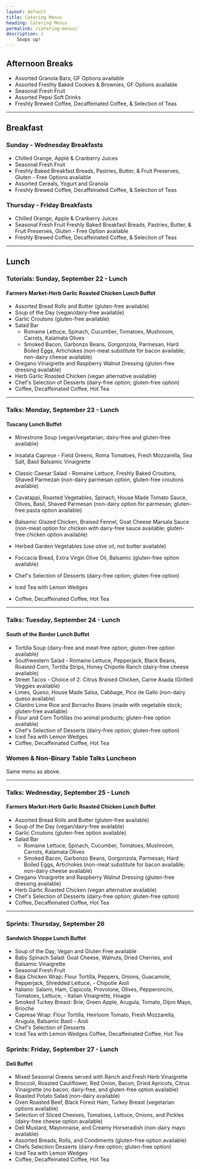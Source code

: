 ```yaml
---
layout: default
title: Catering Menus
heading: Catering Menus
permalink: /catering-menus/
description: |
    Soups up!
---
```


## Afternoon Breaks

- Assorted Granola Bars, GF Options available
- Assorted Freshly Baked Cookies & Brownies, GF Options available
- Seasonal Fresh Fruit
- Assorted Pepsi Soft Drinks
- Freshly Brewed Coffee, Decaffeinated Coffee, & Selection of Teas

----

## Breakfast

### Sunday - Wednesday Breakfasts

- Chilled Orange, Apple & Cranberry Juices
- Seasonal Fresh Fruit
- Freshly Baked Breakfast Breads, Pastries, Butter, & Fruit Preserves, Gluten - Free Options available
- Assorted Cereals, Yogurt and Granola
- Freshly Brewed Coffee, Decaffeinated Coffee, & Selection of Teas

### Thursday - Friday Breakfasts
- Chilled Orange, Apple & Cranberry Juices
- Seasonal Fresh Fruit
Freshly Baked Breakfast Breads, Pastries, Butter, & Fruit Preserves, Gluten - Free Option available
- Freshly Brewed Coffee, Decaffeinated Coffee, & Selection of Teas

----

## Lunch

### Tutorials: Sunday, September 22 - Lunch

#### Farmers Market-Herb Garlic Roasted Chicken Lunch Buffet

- Assorted Bread Rolls and Butter
  (gluten-free available)
- Soup of the Day
  (vegan/dairy-free available)
- Garlic Croutons
  (gluten-free available)
- Salad Bar
    - Romaine Lettuce, Spinach, Cucumber, Tomatoes, Mushroom, Carrots, Kalamata Olives
  - Smoked Bacon, Garbonzo Beans, Gorgonzola, Parmesan, Hard Boiled Eggs, Artichokes
  (non-meat substitute for bacon available; non-dairy cheese available)
- Oregano Vinaigrette and Raspberry Walnut Dressing
  (gluten-free dressing available)
- Herb Garlic Roasted Chicken
  (vegan alternative available)
- Chef's Selection of Desserts
  (dairy-free option; gluten-free option)
- Coffee, Decaffeinated Coffee, Hot Tea

----

### Talks: Monday, September 23 - Lunch

#### Tuscany Lunch Buffet

- Minestrone Soup
  (vegan/vegetarian, dairy-free and gluten-free available)
- Insalata Caprese - Field Greens, Roma Tomatoes, Fresh Mozzarella, Sea Salt, Basil Balsamic Vinaigrette
- Classic Caesar Salad - Romaine Lettuce, Freshly Baked Croutons, Shaved Parmezan (non-dairy parmesan option, gluten-free croutons available)
- Cavatappi, Roasted Vegetables, Spinach, House Made Tomato Sauce, Olives, Basil, Shaved Parmesan
  (non-dairy option for parmesan; gluten-free pasta option available)

- Balsamic Glazed Chicken, Braised Fennel, Goat Cheese Marsala Sauce
  (non-meat option for chicken with dairy-free sauce available; gluten-free chicken option available)
- Herbed Garden Vegetables
  (use olive oil, not butter available)

- Foccacia Bread, Extra Virgin Olive Oil, Balsamic
  (gluten-free option available)

- Chef's Selection of Desserts
  (dairy-free option; gluten-free option)
- Iced Tea with Lemon Wedges
- Coffee, Decaffeinated Coffee, Hot Tea

----

### Talks: Tuesday, September 24 - Lunch

#### South of the Border Lunch Buffet

- Tortilla Soup
  (dairy-free and meat-free option; gluten-free option available)
- Southwestern Salad - Romaine Lettuce, Pepperjack, Black Beans, Roasted Corn, Tortilla Strips, Honey Chipotle Ranch (dairy-free cheese available)
- Street Tacos - Choice of 2: Citrus Braised Chicken, Carne Asada
  (Grilled Veggies available)
- Limes, Queso, House Made Salsa, Cabbage, Pico de Gallo
  (non-dairy queso available)
- Cilantro Lime Rice and Borracho Beans
  (made with vegetable stock; gluten-free available)
- Flour and Corn Tortillas
  (no animal products; gluten-free option available)
- Chef's Selection of Desserts
  (dairy-free option; gluten-free option)
- Iced Tea with Lemon Wedges
- Coffee, Decaffeinated Coffee, Hot Tea

### Women & Non-Binary Table Talks Luncheon

Same menu as above.

----

### Talks: Wednesday, September 25 - Lunch

#### Farmers Market-Herb Garlic Roasted Chicken Lunch Buffet

- Assorted Bread Rolls and Butter
  (gluten-free available)
- Soup of the Day
  (vegan/dairy-free available)
- Garlic Croutons
  (gluten-free option available)
- Salad Bar
  - Romaine Lettuce, Spinach, Cucumber, Tomatoes, Mushroom, Carrots, Kalamata Olives
  - Smoked Bacon, Garbonzo Beans, Gorgonzola, Parmesan, Hard Boiled Eggs, Artichokes
    (non-meat substitute for bacon available; non-dairy cheese available)
- Oregano Vinaigrette and Raspberry Walnut Dressing
  (gluten-free dressing available)
- Herb Garlic Roasted Chicken
  (vegan alternative available)
- Chef's Selection of Desserts
  (dairy-free option; gluten-free option)
- Coffee, Decaffeinated Coffee, Hot Tea

----

### Sprints: Thursday, September 26

#### Sandwich Shoppe Lunch Buffet
- Soup of the Day, Vegan and Gluten Free available
- Baby Spinach Salad: Goat Cheese, Walnuts, Dried Cherries, and Balsamic Vinaigrette
- Seasonal Fresh Fruit
- Baja Chicken Wrap: Flour Tortilla, Peppers, Onions, Guacamole, Pepperjack, Shredded Lettuce, - Chipotle Aioli
- Italiano: Salami, Ham, Capicola, Provolone, Olives, Pepperoncini, Tomatoes, Lettuce, - Italian Vinaigrette, Hoagie
- Smoked Turkey Breast: Brie, Green Apple, Arugula, Tomato, Dijon Mayo, Brioche
- Caprese Wrap: Flour Tortilla, Heirloom Tomato, Fresh Mozzarella, Arugula, Balsamic Basil - Aioli
- Chef's Selection of Desserts
- Iced Tea with Lemon Wedges Coffee, Decaffeinated Coffee, Hot Tea

### Sprints: Friday, September 27 - Lunch

#### Deli Buffet

- Mixed Seasonal Greens served with Ranch and Fresh Herb Vinaigrette
- Broccoli, Roasted Cauliflower, Red Onion, Bacon, Dried Apricots, Citrus Vinaigrette
  (no bacon, dairy-free, and gluten-free option available)
- Roasted Potato Salad
  (non-dairy available)
- Oven Roasted Beef, Black Forest Ham, Turkey Breast
  (vegetarian options available)
- Selection of Sliced Cheeses, Tomatoes, Lettuce, Onions, and Pickles
  (dairy-free cheese option available)
- Deli Mustard, Mayonnaise, and Creamy Horseradish
  (non-dairy mayo available)
- Assorted Breads, Rolls, and Condiments
  (gluten-free option available)
- Chefs Selection Desserts
  (dairy-free option; gluten-free option)
- Iced Tea with Lemon Wedges
- Coffee, Decaffeinated Coffee, Hot Tea
